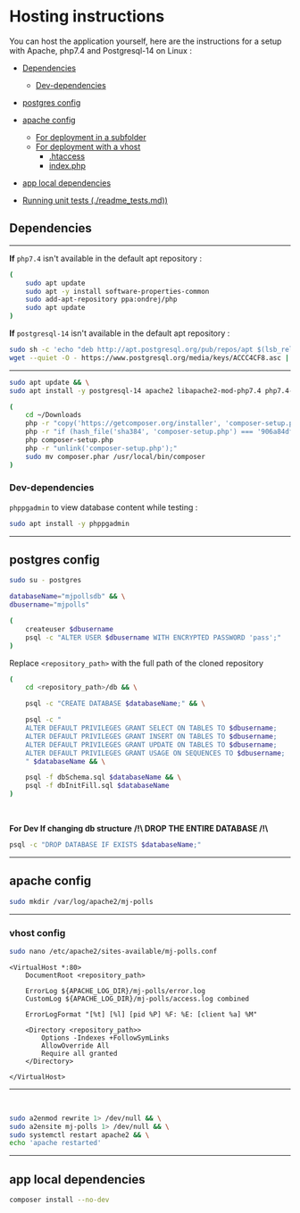# Hosting instructions

You can host the application yourself, here are the instructions for a setup with Apache, php7.4 and Postgresql-14 on Linux : 

- [Dependencies](#dependencies)
    - [Dev-dependencies](#dev-dependencies)
- [postgres config](#postgres-config)
- [apache config](#apache-config)
    - [For deployment in a subfolder](#for-deployment-in-a-subfolder)
    - [For deployment with a vhost](#for-deployment-with-a-vhost)
        - [.htaccess](#htaccess)
        - [index.php](#indexphp)
- [app local dependencies](#app-local-dependencies)


- [Running unit tests (./readme_tests.md))](./readme_tests.md)

## Dependencies

---

**If** `php7.4` isn't available in the default apt repository :
```bash
(
    sudo apt update
    sudo apt -y install software-properties-common
    sudo add-apt-repository ppa:ondrej/php
    sudo apt update
)
```

**If** `postgresql-14` isn't available in the default apt repository :
```bash
sudo sh -c 'echo "deb http://apt.postgresql.org/pub/repos/apt $(lsb_release -cs)-pgdg main" > /etc/apt/sources.list.d/pgdg.list' && \
wget --quiet -O - https://www.postgresql.org/media/keys/ACCC4CF8.asc | sudo apt-key add -
```

---

```bash
sudo apt update && \
sudo apt install -y postgresql-14 apache2 libapache2-mod-php7.4 php7.4-pgsql
```

```bash
(
    cd ~/Downloads
    php -r "copy('https://getcomposer.org/installer', 'composer-setup.php');"
    php -r "if (hash_file('sha384', 'composer-setup.php') === '906a84df04cea2aa72f40b5f787e49f22d4c2f19492ac310e8cba5b96ac8b64115ac402c8cd292b8a03482574915d1a8') { echo 'Installer verified'; } else { echo 'Installer corrupt'; unlink('composer-setup.php'); } echo PHP_EOL;"
    php composer-setup.php
    php -r "unlink('composer-setup.php');"
    sudo mv composer.phar /usr/local/bin/composer
)
```

### Dev-dependencies

`phppgadmin` to view database content while testing :
```bash
sudo apt install -y phppgadmin
```

<hr>

## postgres config

```bash
sudo su - postgres
```

```bash
databaseName="mjpollsdb" && \
dbusername="mjpolls"
```

```bash
(
    createuser $dbusername
    psql -c "ALTER USER $dbusername WITH ENCRYPTED PASSWORD 'pass';"
)
``` 

Replace `<repository_path>` with the full path of the cloned repository

```bash
(
    cd <repository_path>/db && \

    psql -c "CREATE DATABASE $databaseName;" && \

    psql -c "
    ALTER DEFAULT PRIVILEGES GRANT SELECT ON TABLES TO $dbusername;
    ALTER DEFAULT PRIVILEGES GRANT INSERT ON TABLES TO $dbusername;
    ALTER DEFAULT PRIVILEGES GRANT UPDATE ON TABLES TO $dbusername;
    ALTER DEFAULT PRIVILEGES GRANT USAGE ON SEQUENCES TO $dbusername;
    " $databaseName && \

    psql -f dbSchema.sql $databaseName && \
    psql -f dbInitFill.sql $databaseName
)
```
<br>

**For Dev If changing db structure**
**/!\ DROP THE ENTIRE DATABASE /!\\**
```bash
psql -c "DROP DATABASE IF EXISTS $databaseName;"
```

<hr>

## apache config

```bash
sudo mkdir /var/log/apache2/mj-polls
```

<hr>

### vhost config

```bash
sudo nano /etc/apache2/sites-available/mj-polls.conf
```

```
<VirtualHost *:80>
    DocumentRoot <repository_path>

    ErrorLog ${APACHE_LOG_DIR}/mj-polls/error.log
    CustomLog ${APACHE_LOG_DIR}/mj-polls/access.log combined

    ErrorLogFormat "[%t] [%l] [pid %P] %F: %E: [client %a] %M"

    <Directory <repository_path>>
        Options -Indexes +FollowSymLinks
        AllowOverride All
        Require all granted
    </Directory>

</VirtualHost>
```

<hr>
<br>

```bash
sudo a2enmod rewrite 1> /dev/null && \
sudo a2ensite mj-polls 1> /dev/null && \
sudo systemctl restart apache2 && \
echo 'apache restarted'
```

<hr>

## app local dependencies

```bash
composer install --no-dev
```


